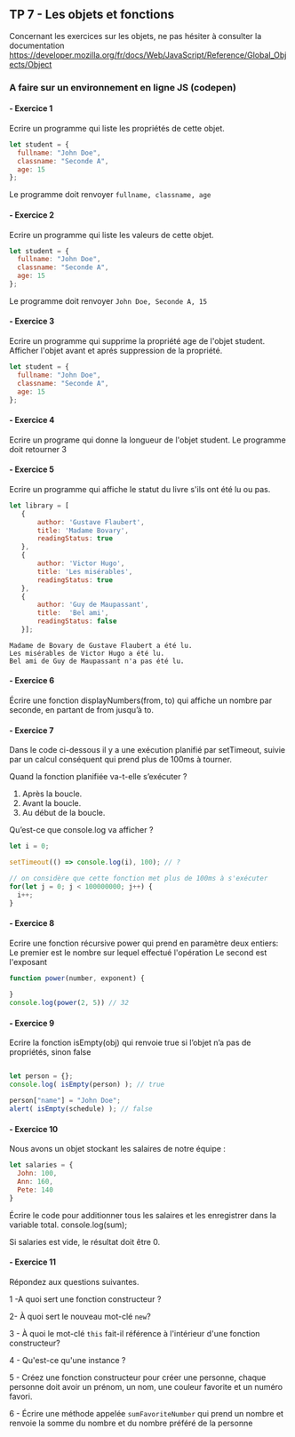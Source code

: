## TP 7 -  Les objets et fonctions

Concernant les exercices sur les objets, ne pas hésiter à consulter la documentation
https://developer.mozilla.org/fr/docs/Web/JavaScript/Reference/Global_Objects/Object

### A faire sur un environnement en ligne JS (codepen)

#### -  Exercice 1

Ecrire un programme qui liste les propriétés de cette objet.

```javascript
let student = {
  fullname: "John Doe",
  classname: "Seconde A",
  age: 15
};
```
Le programme doit renvoyer `fullname, classname, age`

#### -  Exercice 2

Ecrire un programme qui liste les valeurs de cette objet.

```javascript
let student = {
  fullname: "John Doe",
  classname: "Seconde A",
  age: 15
};
```
Le programme doit renvoyer `John Doe, Seconde A, 15`


#### -  Exercice 3
Ecrire un programme qui supprime la propriété age de l'objet student. Afficher l'objet avant et aprés suppression de la propriété.

```javascript
let student = {
  fullname: "John Doe",
  classname: "Seconde A",
  age: 15
};
```

#### -  Exercice 4
Ecrire un programe qui donne la longueur de l'objet student. Le programme doit retourner 3

#### -  Exercice 5
Ecrire un programme qui affiche le statut du livre s'ils ont été lu ou pas.

```javascript
let library = [ 
   {
       author: 'Gustave Flaubert',
       title: 'Madame Bovary',
       readingStatus: true
   },
   {
       author: 'Victor Hugo',
       title: 'Les misérables',
       readingStatus: true
   },
   {
       author: 'Guy de Maupassant',
       title:  'Bel ami', 
       readingStatus: false
   }];
```

```console
Madame de Bovary de Gustave Flaubert a été lu.
Les misérables de Victor Hugo a été lu.
Bel ami de Guy de Maupassant n'a pas été lu.
``` 

#### -  Exercice 6
Écrire une fonction displayNumbers(from, to) qui affiche un nombre par seconde, en partant de from jusqu’à to.


#### -  Exercice 7
Dans le code ci-dessous il y a une exécution planifié par setTimeout, suivie par un calcul conséquent qui prend plus de 100ms à tourner.

Quand la fonction planifiée va-t-elle s’exécuter ?

1. Après la boucle.
2. Avant la boucle.
3. Au début de la boucle.

Qu’est-ce que console.log va afficher ?

```javascript
let i = 0;

setTimeout(() => console.log(i), 100); // ?

// on considère que cette fonction met plus de 100ms à s'exécuter
for(let j = 0; j < 100000000; j++) {
  i++;
}
```

#### -  Exercice 8
Ecrire une fonction récursive power qui prend en paramètre deux entiers:
Le premier est le nombre sur lequel effectué l'opération
Le second est l'exposant

```javascript
function power(number, exponent) {
  
}
console.log(power(2, 5)) // 32
```
#### -  Exercice 9
Ecrire la fonction isEmpty(obj) qui renvoie true si l’objet n’a pas de propriétés, sinon false
```javascript

let person = {};
console.log( isEmpty(person) ); // true

person["name"] = "John Doe";
alert( isEmpty(schedule) ); // false
```

#### -  Exercice 10
Nous avons un objet stockant les salaires de notre équipe :
```javascript
let salaries = {
  John: 100,
  Ann: 160,
  Pete: 140
}
```
Écrire le code pour additionner tous les salaires et les enregistrer dans la variable total. 
console.log(sum); 

Si salaries est vide, le résultat doit être 0.

#### - Exercice 11

Répondez aux questions suivantes.

1 -A quoi sert une fonction constructeur ?

2- À quoi sert le nouveau mot-clé `new`?

3 - À quoi le mot-clé `this` fait-il référence à l'intérieur d'une fonction constructeur?

4 - Qu'est-ce qu'une instance ?

5 - Créez une fonction constructeur pour créer une personne, chaque personne doit avoir un prénom, un nom, une couleur favorite et un numéro favori.

6 - Écrire une méthode appelée `sumFavoriteNumber` qui prend un nombre et renvoie la somme du nombre et du nombre préféré de la personne
